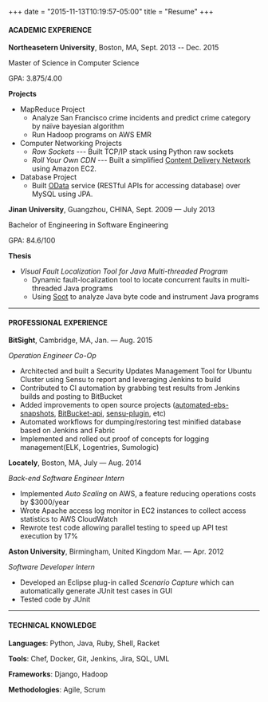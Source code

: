 +++
date = "2015-11-13T10:19:57-05:00"
title = "Resume"
+++

#### ACADEMIC EXPERIENCE

**Northeasetern University**, Boston, MA, Sept. 2013 -- Dec. 2015

Master of Science in Computer Science

GPA: 3.875/4.00

**Projects**

* MapReduce Project
	*  Analyze San Francisco crime incidents and predict crime category by naïve bayesian algorithm
	*  Run Hadoop programs on AWS EMR
*  Computer Networking Projects
	* *Row Sockets* ---  Built TCP/IP stack using Python raw sockets
	* *Roll Your Own CDN* --- Built a simplified [Content Delivery Network](https://en.wikipedia.org/wiki/Content_delivery_network) using Amazon EC2.
* Database Project
	*  Built [OData](http://www.odata.org/) service (RESTful APIs for accessing database) over MySQL using JPA.

**Jinan University**, Guangzhou, CHINA, Sept. 2009 — July 2013 

Bachelor of Engineering in Software Engineering 

GPA: 84.6/100

**Thesis*** *Visual Fault Localization Tool for Java Multi-threaded Program*
	* Dynamic fault-localization tool to locate concurrent faults in multi-threaded Java programs	* Using [Soot](https://sable.github.io/soot/) to analyze Java byte code and instrument Java programs

----
#### PROFESSIONAL EXPERIENCE
**BitSight**, Cambridge, MA, Jan. — Aug. 2015 

*Operation Engineer Co-Op*
* Architected and built a Security Updates Management Tool for Ubuntu Cluster using Sensu to report and leveraging Jenkins to build
* Contributed to CI automation by grabbing test results from Jenkins builds and posting to BitBucket
* Added improvements to open source projects ([automated-ebs-snapshots](https://github.com/skymill/automated-ebs-snapshots), [BitBucket-api](https://github.com/CBitLabs/BitBucket-api), [sensu-plugin](https://github.com/sensu/sensu-community-plugins), etc)
* Automated workflows for dumping/restoring test minified database based on Jenkins and Fabric
* Implemented and rolled out proof of concepts for logging management(ELK, Logentries, Sumologic)**Locately**, Boston, MA, July — Aug. 2014 

*Back-end Software Engineer Intern*
* Implemented *Auto Scaling* on AWS, a feature reducing operations costs by $3000/year
*  Wrote Apache access log monitor in EC2 instances to collect access statistics to AWS CloudWatch
*  Rewrote test code allowing parallel testing to speed up API test execution by 17%
**Aston University**, Birmingham, United Kingdom Mar. — Apr. 2012 

*Software Developer Intern*
* Developed an Eclipse plug-in called *Scenario Capture* which can automatically generate JUnit test cases in GUI* Tested code by JUnit

----
#### TECHNICAL KNOWLEDGE
**Languages**:Python, Java, Ruby, Shell, Racket**Tools**: Chef, Docker, Git, Jenkins, Jira, SQL, UML 

**Frameworks**:
Django, Hadoop

**Methodologies**:Agile, Scrum
